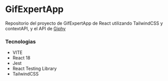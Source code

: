 # GifExpertApp

Repositorio del proyecto de GifExpertApp de React utilizando TailwindCSS y contextAPI, y el API de [Giphy](https://developers.giphy.com/)

### Tecnologias
* VITE
* React 18
* Jest
* React Testing Library
* TailwindCSS
